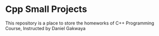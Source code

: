 # Cpp Small Projects

This repository is a place to store the homeworks of C++ Programming Course, Instructed by Daniel Gakwaya
